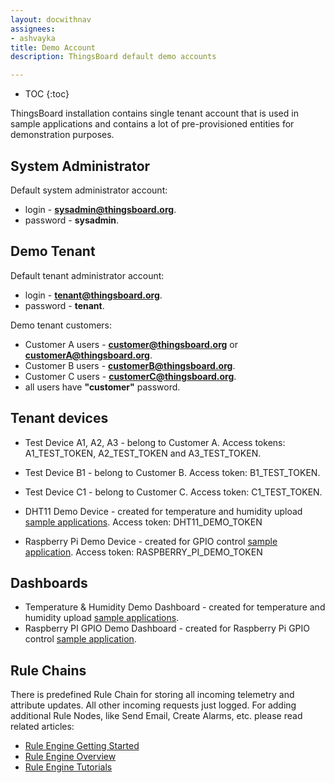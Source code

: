 ```yaml
---
layout: docwithnav
assignees:
- ashvayka
title: Demo Account
description: ThingsBoard default demo accounts

---
```


* TOC
{:toc}

ThingsBoard installation contains single tenant account that is used in sample applications and contains a lot of pre-provisioned entities for demonstration purposes.

## System Administrator
 
Default system administrator account:

 - login - **sysadmin@thingsboard.org**.
 - password - **sysadmin**.
 
## Demo Tenant

Default tenant administrator account:

 - login - **tenant@thingsboard.org**.
 - password - **tenant**.
 
Demo tenant customers:

 - Customer A users -  **customer@thingsboard.org** or **customerA@thingsboard.org**.
 - Customer B users -  **customerB@thingsboard.org**.
 - Customer C users -  **customerC@thingsboard.org**.
 - all users have **"customer"** password. 
 
## Tenant devices

 - Test Device A1, A2, A3 - belong to Customer A. Access tokens: A1_TEST_TOKEN, A2_TEST_TOKEN and A3_TEST_TOKEN.
 - Test Device B1 - belong to Customer B. Access token: B1_TEST_TOKEN.
 - Test Device C1 - belong to Customer C. Access token: C1_TEST_TOKEN.
 
 - DHT11 Demo Device - created for temperature and humidity upload [sample applications](/thingsboard-learning/docs/samples/nodemcu/temperature/). 
   Access token: DHT11_DEMO_TOKEN
 - Raspberry Pi Demo Device - created for GPIO control [sample application](/thingsboard-learning/docs/samples/raspberry/gpio/).
   Access token: RASPBERRY_PI_DEMO_TOKEN
 
## Dashboards

 - Temperature & Humidity Demo Dashboard - created for temperature and humidity upload [sample applications](/thingsboard-learning/docs/samples/nodemcu/temperature/).
 - Raspberry PI GPIO Demo Dashboard - created for Raspberry Pi GPIO control [sample application](/thingsboard-learning/docs/samples/raspberry/gpio/).
 
## Rule Chains
There is predefined Rule Chain for storing all incoming telemetry and attribute updates. All other incoming requests just logged.
For adding additional Rule Nodes, like Send Email, Create Alarms, etc. please read related articles:

- [Rule Engine Getting Started](/thingsboard-learning/docs/user-guide/rule-engine-2-0/re-getting-started/)
- [Rule Engine Overview](/thingsboard-learning/docs/user-guide/rule-engine-2-0/overview/)
- [Rule Engine Tutorials](/thingsboard-learning/docs/user-guide/rule-engine-2-0/overview/#tutorials)
  
